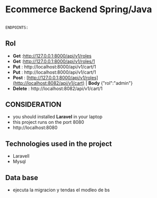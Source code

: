 # Ecommerce Backend Spring/Java

![<texto-alt>](https://www.baulphp.com/wp-content/uploads/2024/05/laravel-tutorial-1536x864.webp)

```bash
ENDPOINTS:
```

## Rol

-   **Get** :http://127.0.0.1:8000/api/v1/roles
-   **Get** :http://127.0.0.1:8000/api/v1/roles/1
-   **Put** : http://localhost:8000/api/v1/cart/1
-   **Put** : http://localhost:8000/api/v1/cart/1
-   **Post** : [http://127.0.0.1:8000/api/v1/roles](http://localhost:8082/api/v1/cart) | **Body** {"rol":"admin"}
-   **Delete** : http://localhost:8082/api/v1/cart/1

## CONSIDERATION

-   you should installed **Laravel** in your laptop
-   this project runs on the port 8080
-   http://localhost:8080

## Technologies used in the project

-   Laravell
-   Mysql

## Data base

-   ejecuta la migracion y tendas el modleo de bs
